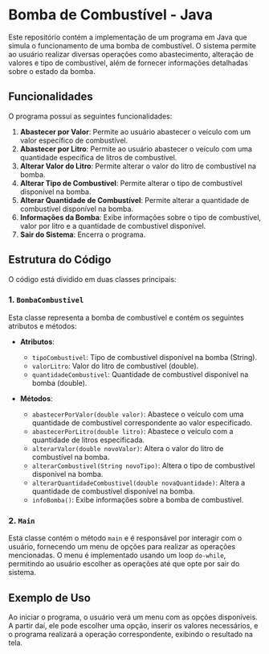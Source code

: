 # Bomba de Combustível - Java

Este repositório contém a implementação de um programa em Java que simula o funcionamento de uma bomba de combustível. O sistema permite ao usuário realizar diversas operações como abastecimento, alteração de valores e tipo de combustível, além de fornecer informações detalhadas sobre o estado da bomba.

## Funcionalidades

O programa possui as seguintes funcionalidades:

1. **Abastecer por Valor**: Permite ao usuário abastecer o veículo com um valor específico de combustível.
2. **Abastecer por Litro**: Permite ao usuário abastecer o veículo com uma quantidade específica de litros de combustível.
3. **Alterar Valor do Litro**: Permite alterar o valor do litro de combustível na bomba.
4. **Alterar Tipo de Combustível**: Permite alterar o tipo de combustível disponível na bomba.
5. **Alterar Quantidade de Combustível**: Permite alterar a quantidade de combustível disponível na bomba.
6. **Informações da Bomba**: Exibe informações sobre o tipo de combustível, valor por litro e a quantidade de combustível disponível.
7. **Sair do Sistema**: Encerra o programa.

## Estrutura do Código

O código está dividido em duas classes principais:

### 1. `BombaCombustivel`

Esta classe representa a bomba de combustível e contém os seguintes atributos e métodos:

- **Atributos**:
  - `tipoCombustivel`: Tipo de combustível disponível na bomba (String).
  - `valorLitro`: Valor do litro de combustível (double).
  - `quantidadeCombustivel`: Quantidade de combustível disponível na bomba (double).

- **Métodos**:
  - `abastecerPorValor(double valor)`: Abastece o veículo com uma quantidade de combustível correspondente ao valor especificado.
  - `abastecerPorLitro(double litro)`: Abastece o veículo com a quantidade de litros especificada.
  - `alterarValor(double novoValor)`: Altera o valor do litro de combustível na bomba.
  - `alterarCombustivel(String novoTipo)`: Altera o tipo de combustível disponível na bomba.
  - `alterarQuantidadeCombustivel(double novaQuantidade)`: Altera a quantidade de combustível disponível na bomba.
  - `infoBomba()`: Exibe informações sobre a bomba de combustível.

### 2. `Main`

Esta classe contém o método `main` e é responsável por interagir com o usuário, fornecendo um menu de opções para realizar as operações mencionadas. O menu é implementado usando um loop `do-while`, permitindo ao usuário escolher as operações até que opte por sair do sistema.

## Exemplo de Uso

Ao iniciar o programa, o usuário verá um menu com as opções disponíveis. A partir daí, ele pode escolher uma opção, inserir os valores necessários, e o programa realizará a operação correspondente, exibindo o resultado na tela.
